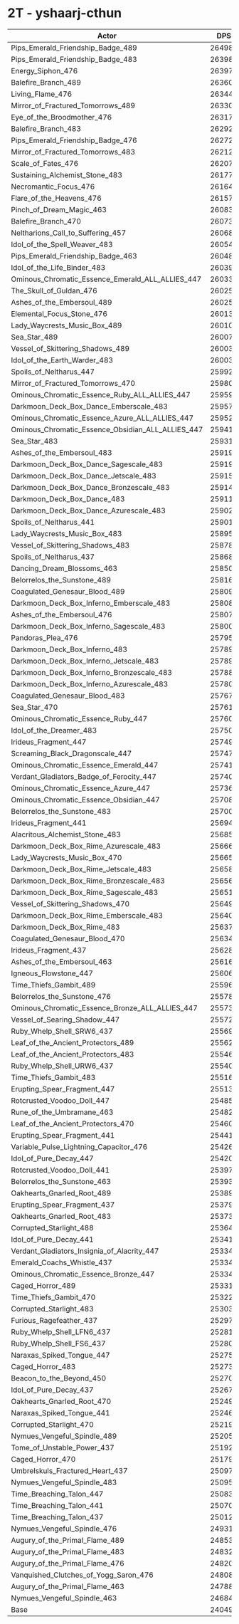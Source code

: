 # 2T - yshaarj-cthun
| Actor | DPS | Increase |
|---|:---:|:---:|
|Pips_Emerald_Friendship_Badge_489|264984|10.18%|
|Pips_Emerald_Friendship_Badge_483|263985|9.77%|
|Energy_Siphon_476|263971|9.76%|
|Balefire_Branch_489|263602|9.61%|
|Living_Flame_476|263446|9.54%|
|Mirror_of_Fractured_Tomorrows_489|263306|9.48%|
|Eye_of_the_Broodmother_476|263170|9.43%|
|Balefire_Branch_483|262926|9.33%|
|Pips_Emerald_Friendship_Badge_476|262728|9.24%|
|Mirror_of_Fractured_Tomorrows_483|262129|8.99%|
|Scale_of_Fates_476|262073|8.97%|
|Sustaining_Alchemist_Stone_483|261779|8.85%|
|Necromantic_Focus_476|261643|8.79%|
|Flare_of_the_Heavens_476|261577|8.77%|
|Pinch_of_Dream_Magic_463|260837|8.46%|
|Balefire_Branch_470|260735|8.41%|
|Neltharions_Call_to_Suffering_457|260685|8.39%|
|Idol_of_the_Spell_Weaver_483|260546|8.34%|
|Pips_Emerald_Friendship_Badge_463|260488|8.31%|
|Idol_of_the_Life_Binder_483|260397|8.27%|
|Ominous_Chromatic_Essence_Emerald_ALL_ALLIES_447|260331|8.25%|
|The_Skull_of_Guldan_476|260256|8.22%|
|Ashes_of_the_Embersoul_489|260254|8.21%|
|Elemental_Focus_Stone_476|260132|8.16%|
|Lady_Waycrests_Music_Box_489|260105|8.15%|
|Sea_Star_489|260072|8.14%|
|Vessel_of_Skittering_Shadows_489|260037|8.13%|
|Idol_of_the_Earth_Warder_483|260035|8.12%|
|Spoils_of_Neltharus_447|259923|8.08%|
|Mirror_of_Fractured_Tomorrows_470|259809|8.03%|
|Ominous_Chromatic_Essence_Ruby_ALL_ALLIES_447|259596|7.94%|
|Darkmoon_Deck_Box_Dance_Emberscale_483|259577|7.93%|
|Ominous_Chromatic_Essence_Azure_ALL_ALLIES_447|259521|7.91%|
|Ominous_Chromatic_Essence_Obsidian_ALL_ALLIES_447|259418|7.87%|
|Sea_Star_483|259319|7.83%|
|Ashes_of_the_Embersoul_483|259195|7.77%|
|Darkmoon_Deck_Box_Dance_Sagescale_483|259192|7.77%|
|Darkmoon_Deck_Box_Dance_Jetscale_483|259157|7.76%|
|Darkmoon_Deck_Box_Dance_Bronzescale_483|259146|7.75%|
|Darkmoon_Deck_Box_Dance_483|259110|7.74%|
|Darkmoon_Deck_Box_Dance_Azurescale_483|259028|7.71%|
|Spoils_of_Neltharus_441|259015|7.70%|
|Lady_Waycrests_Music_Box_483|258953|7.67%|
|Vessel_of_Skittering_Shadows_483|258788|7.61%|
|Spoils_of_Neltharus_437|258688|7.56%|
|Dancing_Dream_Blossoms_463|258502|7.49%|
|Belorrelos_the_Sunstone_489|258168|7.35%|
|Coagulated_Genesaur_Blood_489|258092|7.32%|
|Darkmoon_Deck_Box_Inferno_Emberscale_483|258081|7.31%|
|Ashes_of_the_Embersoul_476|258078|7.31%|
|Darkmoon_Deck_Box_Inferno_Sagescale_483|258001|7.28%|
|Pandoras_Plea_476|257958|7.26%|
|Darkmoon_Deck_Box_Inferno_483|257898|7.24%|
|Darkmoon_Deck_Box_Inferno_Jetscale_483|257896|7.23%|
|Darkmoon_Deck_Box_Inferno_Bronzescale_483|257887|7.23%|
|Darkmoon_Deck_Box_Inferno_Azurescale_483|257805|7.20%|
|Coagulated_Genesaur_Blood_483|257676|7.14%|
|Sea_Star_470|257614|7.12%|
|Ominous_Chromatic_Essence_Ruby_447|257607|7.11%|
|Idol_of_the_Dreamer_483|257507|7.07%|
|Irideus_Fragment_447|257493|7.07%|
|Screaming_Black_Dragonscale_447|257479|7.06%|
|Ominous_Chromatic_Essence_Emerald_447|257410|7.03%|
|Verdant_Gladiators_Badge_of_Ferocity_447|257401|7.03%|
|Ominous_Chromatic_Essence_Azure_447|257361|7.01%|
|Ominous_Chromatic_Essence_Obsidian_447|257083|6.90%|
|Belorrelos_the_Sunstone_483|257004|6.86%|
|Irideus_Fragment_441|256949|6.84%|
|Alacritous_Alchemist_Stone_483|256858|6.80%|
|Darkmoon_Deck_Box_Rime_Azurescale_483|256662|6.72%|
|Lady_Waycrests_Music_Box_470|256654|6.72%|
|Darkmoon_Deck_Box_Rime_Jetscale_483|256581|6.69%|
|Darkmoon_Deck_Box_Rime_Bronzescale_483|256563|6.68%|
|Darkmoon_Deck_Box_Rime_Sagescale_483|256511|6.66%|
|Vessel_of_Skittering_Shadows_470|256496|6.65%|
|Darkmoon_Deck_Box_Rime_Emberscale_483|256403|6.61%|
|Darkmoon_Deck_Box_Rime_483|256371|6.60%|
|Coagulated_Genesaur_Blood_470|256344|6.59%|
|Irideus_Fragment_437|256286|6.57%|
|Ashes_of_the_Embersoul_463|256169|6.52%|
|Igneous_Flowstone_447|256060|6.47%|
|Time_Thiefs_Gambit_489|255964|6.43%|
|Belorrelos_the_Sunstone_476|255780|6.35%|
|Ominous_Chromatic_Essence_Bronze_ALL_ALLIES_447|255736|6.34%|
|Vessel_of_Searing_Shadow_447|255720|6.33%|
|Ruby_Whelp_Shell_SRW6_437|255691|6.32%|
|Leaf_of_the_Ancient_Protectors_489|255621|6.29%|
|Leaf_of_the_Ancient_Protectors_483|255464|6.22%|
|Ruby_Whelp_Shell_URW6_437|255402|6.20%|
|Time_Thiefs_Gambit_483|255161|6.10%|
|Erupting_Spear_Fragment_447|255130|6.08%|
|Rotcrusted_Voodoo_Doll_447|254858|5.97%|
|Rune_of_the_Umbramane_463|254826|5.96%|
|Leaf_of_the_Ancient_Protectors_470|254609|5.87%|
|Erupting_Spear_Fragment_441|254414|5.79%|
|Variable_Pulse_Lightning_Capacitor_476|254263|5.72%|
|Idol_of_Pure_Decay_447|254205|5.70%|
|Rotcrusted_Voodoo_Doll_441|253971|5.60%|
|Belorrelos_the_Sunstone_463|253939|5.59%|
|Oakhearts_Gnarled_Root_489|253897|5.57%|
|Erupting_Spear_Fragment_437|253794|5.53%|
|Oakhearts_Gnarled_Root_483|253732|5.50%|
|Corrupted_Starlight_488|253649|5.47%|
|Idol_of_Pure_Decay_441|253415|5.37%|
|Verdant_Gladiators_Insignia_of_Alacrity_447|253346|5.34%|
|Emerald_Coachs_Whistle_437|253343|5.34%|
|Ominous_Chromatic_Essence_Bronze_447|253340|5.34%|
|Caged_Horror_489|253317|5.33%|
|Time_Thiefs_Gambit_470|253228|5.29%|
|Corrupted_Starlight_483|253037|5.21%|
|Furious_Ragefeather_437|252971|5.19%|
|Ruby_Whelp_Shell_LFN6_437|252815|5.12%|
|Ruby_Whelp_Shell_FS6_437|252802|5.12%|
|Naraxas_Spiked_Tongue_447|252756|5.10%|
|Caged_Horror_483|252735|5.09%|
|Beacon_to_the_Beyond_450|252705|5.08%|
|Idol_of_Pure_Decay_437|252677|5.06%|
|Oakhearts_Gnarled_Root_470|252499|4.99%|
|Naraxas_Spiked_Tongue_441|252469|4.98%|
|Corrupted_Starlight_470|252190|4.86%|
|Nymues_Vengeful_Spindle_489|252057|4.81%|
|Tome_of_Unstable_Power_437|251929|4.75%|
|Caged_Horror_470|251798|4.70%|
|Umbrelskuls_Fractured_Heart_437|250979|4.36%|
|Nymues_Vengeful_Spindle_483|250952|4.35%|
|Time_Breaching_Talon_447|250837|4.30%|
|Time_Breaching_Talon_441|250706|4.24%|
|Time_Breaching_Talon_437|250122|4.00%|
|Nymues_Vengeful_Spindle_476|249319|3.67%|
|Augury_of_the_Primal_Flame_489|248536|3.34%|
|Augury_of_the_Primal_Flame_483|248322|3.25%|
|Augury_of_the_Primal_Flame_476|248204|3.20%|
|Vanquished_Clutches_of_Yogg_Saron_476|248089|3.16%|
|Augury_of_the_Primal_Flame_463|247885|3.07%|
|Nymues_Vengeful_Spindle_463|246845|2.64%|
|Base|240497|0.00%|
